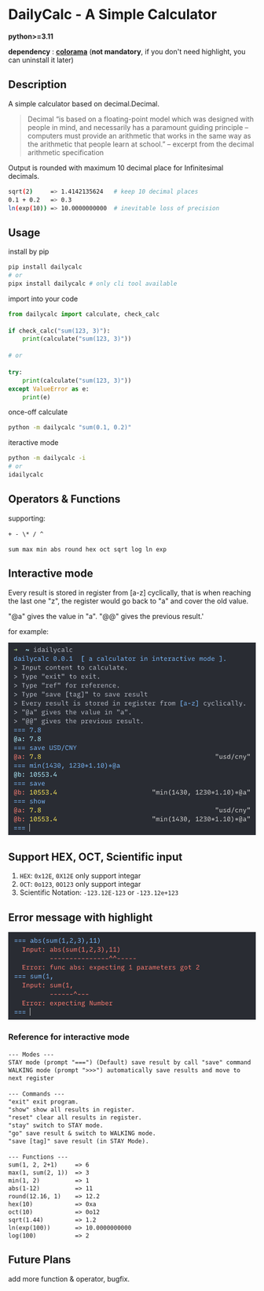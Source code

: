 # DailyCalc - A Simple Calculator

**python\>=3.11**

**dependency** : **[colorama](https://pypi.org/project/colorama/)**
(**not mandatory**, if you don't need highlight, you can uninstall it later)

## Description

A simple calculator based on decimal.Decimal.

> Decimal “is based on a floating-point model which was designed with people in mind, and necessarily has a paramount guiding principle – computers must provide an arithmetic that works in the same way as the arithmetic that people learn at school.” – excerpt from the decimal arithmetic specification

Output is rounded with maximum 10 decimal place for Infinitesimal decimals.

```bash
sqrt(2)     => 1.4142135624   # keep 10 decimal places
0.1 + 0.2   => 0.3
ln(exp(10)) => 10.0000000000  # inevitable loss of precision
```

## Usage

install by pip

```bash
pip install dailycalc
# or
pipx install dailycalc # only cli tool available
```

import into your code

```python
from dailycalc import calculate, check_calc

if check_calc("sum(123, 3)"):
    print(calculate("sum(123, 3)"))

# or

try:
    print(calculate("sum(123, 3)"))
except ValueError as e:
    print(e)
```

once-off calculate

```bash
python -m dailycalc "sum(0.1, 0.2)"
```

iteractive mode

```bash
python -m dailycalc -i
# or
idailycalc
```

## Operators & Functions

supporting:

`+ - \* / ^`

`sum max min abs round hex oct sqrt log ln exp`

## Interactive mode

Every result is stored in register from \[a-z\] cyclically, that is when reaching the last one "z", the register would go back to "a" and cover the old value.

"@a" gives the value in "a". "@@" gives the previous result.'

for example:

![image](/ext/exp.png)

## Support HEX, OCT, Scientific input

1. `HEX`: `0x12E`, `0X12E` only support integar
2. `OCT`: `0o123`, `0O123` only support integar
3. Scientific Notation: `-123.12E-123` or `-123.12e+123`

## Error message with highlight

![image](./ext/error_message.png)

### Reference for interactive mode

```
--- Modes ---
STAY mode (prompt "===") (Default) save result by call "save" command
WALKING mode (prompt ">>>") automatically save results and move to next register

--- Commands ---
"exit" exit program.
"show" show all results in register.
"reset" clear all results in register.
"stay" switch to STAY mode.
"go" save result & switch to WALKING mode.
"save [tag]" save result (in STAY Mode).

--- Functions ---
sum(1, 2, 2+1)     => 6
max(1, sum(2, 1))  => 3
min(1, 2)          => 1
abs(1-12)          => 11
round(12.16, 1)    => 12.2
hex(10)            => 0xa
oct(10)            => 0o12
sqrt(1.44)         => 1.2
ln(exp(100))       => 10.0000000000
log(100)           => 2
```

## Future Plans

add more function & operator, bugfix.
